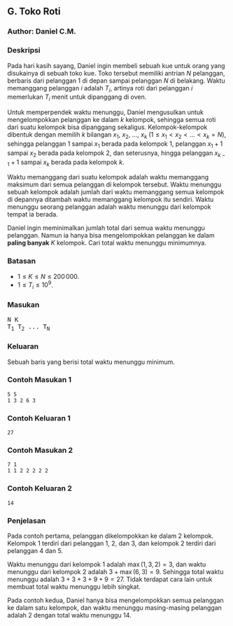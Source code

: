 ## G. Toko Roti

### Author: Daniel C.M.

### Deskripsi

Pada hari kasih sayang, Daniel ingin membeli sebuah kue untuk orang yang disukainya di sebuah toko kue. Toko tersebut memiliki antrian $N$ pelanggan, berbaris dari pelanggan $1$ di depan sampai pelanggan $N$ di belakang. Waktu memanggang pelanggan $i$ adalah $T_i$, artinya roti dari pelanggan $i$ memerlukan $T_i$ menit untuk dipanggang di oven. 

Untuk memperpendek waktu menunggu, Daniel mengusulkan untuk mengelompokkan pelanggan ke dalam $k$ kelompok, sehingga semua roti dari suatu kelompok bisa dipanggang sekaligus. Kelompok-kelompok dibentuk dengan memilih $k$ bilangan $x_1$, $x_2$, $\ldots$, $x_k$ ($1 \le x_1 < x_2 < \ldots < x_k = N$), sehingga pelanggan $1$ sampai $x_1$ berada pada kelompok $1$, pelanggan $x_1 + 1$ sampai $x_2$ berada pada kelompok $2$, dan seterusnya, hingga pelanggan $x_{k-1} + 1$ sampai $x_k$ berada pada kelompok $k$.

Waktu memanggang dari suatu kelompok adalah waktu memanggang maksimum dari semua pelanggan di kelompok tersebut. Waktu menunggu sebuah kelompok adalah jumlah dari waktu memanggang semua kelompok di depannya ditambah waktu memanggang kelompok itu sendiri. Waktu menunggu seorang pelanggan adalah waktu menunggu dari kelompok tempat ia berada.

Daniel ingin meminimalkan jumlah total dari semua waktu menunggu pelanggan. Namun ia hanya bisa mengelompokkan pelanggan ke dalam **paling banyak** $K$ kelompok. Cari total waktu menunggu minimumnya.

### Batasan

- $1 ≤ K ≤ N ≤ 200\,000$.
- $1 ≤ T_i ≤ 10^9$.

### Masukan

<pre>
N K
T<sub>1</sub> T<sub>2</sub> ... T<sub>N</sub>
</pre>

### Keluaran

Sebuah baris yang berisi total waktu menunggu minimum.

### Contoh Masukan 1

```
5 5
1 3 2 6 3
```

### Contoh Keluaran 1

```
27
```

### Contoh Masukan 2

```
7 1
1 1 2 2 2 2 2
```

### Contoh Keluaran 2

```
14
```

### Penjelasan

Pada contoh pertama, pelanggan dikelompokkan ke dalam $2$ kelompok. Kelompok $1$ terdiri dari pelanggan $1$, $2$, dan $3$, dan kelompok $2$ terdiri dari pelanggan $4$ dan $5$.

Waktu menunggu dari kelompok $1$ adalah $\max(1, 3, 2) = 3$, dan waktu menunggu dari kelompok $2$ adalah $3 + \max(6, 3) = 9$. Sehingga total waktu menunggu adalah $3 + 3 + 3 + 9 + 9 = 27$. Tidak terdapat cara lain untuk membuat total waktu menunggu lebih singkat.

Pada contoh kedua, Daniel hanya bisa mengelompokkan semua pelanggan ke dalam satu kelompok, dan waktu menunggu masing-masing pelanggan adalah $2$ dengan total waktu menunggu $14$.

